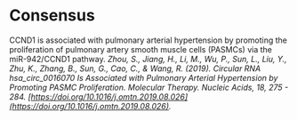 
# Consensus
CCND1 is associated with pulmonary arterial hypertension by promoting the proliferation of pulmonary artery smooth muscle cells (PASMCs) via the miR-942/CCND1 pathway.
*Zhou, S., Jiang, H., Li, M., Wu, P., Sun, L., Liu, Y., Zhu, K., Zhang, B., Sun, G., Cao, C., & Wang, R. (2019). Circular RNA hsa_circ_0016070 Is Associated with Pulmonary Arterial Hypertension by Promoting PASMC Proliferation. Molecular Therapy. Nucleic Acids, 18, 275 - 284. [https://doi.org/10.1016/j.omtn.2019.08.026](https://doi.org/10.1016/j.omtn.2019.08.026).*

